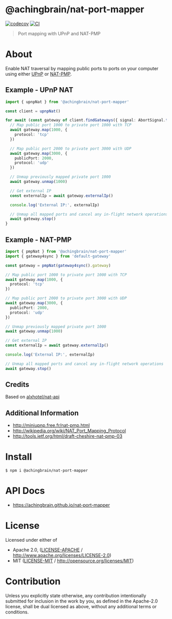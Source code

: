 # @achingbrain/nat-port-mapper

[![codecov](https://img.shields.io/codecov/c/github/achingbrain/nat-port-mapper.svg?style=flat-square)](https://codecov.io/gh/achingbrain/nat-port-mapper)
[![CI](https://img.shields.io/github/actions/workflow/status/achingbrain/nat-port-mapper/js-test-and-release.yml?branch=main\&style=flat-square)](https://github.com/achingbrain/nat-port-mapper/actions/workflows/js-test-and-release.yml?query=branch%3Amain)

> Port mapping with UPnP and NAT-PMP

# About

<!--

!IMPORTANT!

Everything in this README between "# About" and "# Install" is automatically
generated and will be overwritten the next time the doc generator is run.

To make changes to this section, please update the @packageDocumentation section
of src/index.js or src/index.ts

To experiment with formatting, please run "npm run docs" from the root of this
repo and examine the changes made.

-->

Enable NAT traversal by mapping public ports to ports on your computer using
either [UPnP](https://en.wikipedia.org/wiki/Universal_Plug_and_Play) or
[NAT-PMP](https://en.wikipedia.org/wiki/NAT_Port_Mapping_Protocol).

## Example - UPnP NAT

```TypeScript
import { upnpNat } from '@achingbrain/nat-port-mapper'

const client = upnpNat()

for await (const gateway of client.findGateways({ signal: AbortSignal.timeout(10000) })) {
  // Map public port 1000 to private port 1000 with TCP
  await gateway.map(1000, {
    protocol: 'tcp'
  })

  // Map public port 2000 to private port 3000 with UDP
  await gateway.map(3000, {
    publicPort: 2000,
    protocol: 'udp'
  })

  // Unmap previously mapped private port 1000
  await gateway.unmap(1000)

  // Get external IP
  const externalIp = await gateway.externalIp()

  console.log('External IP:', externalIp)

  // Unmap all mapped ports and cancel any in-flight network operations
  await gateway.stop()
}
```

## Example - NAT-PMP

```TypeScript
import { pmpNat } from '@achingbrain/nat-port-mapper'
import { gateway4sync } from 'default-gateway'

const gateway = pmpNat(gateway4sync().gateway)

// Map public port 1000 to private port 1000 with TCP
await gateway.map(1000, {
  protocol: 'tcp'
})

// Map public port 2000 to private port 3000 with UDP
await gateway.map(3000, {
  publicPort: 2000,
  protocol: 'udp'
})

// Unmap previously mapped private port 1000
await gateway.unmap(1000)

// Get external IP
const externalIp = await gateway.externalIp()

console.log('External IP:', externalIp)

// Unmap all mapped ports and cancel any in-flight network operations
await gateway.stop()
```

## Credits

Based on [alxhotel/nat-api](https://github.com/alxhotel/nat-api)

## Additional Information

- <http://miniupnp.free.fr/nat-pmp.html>
- <http://wikipedia.org/wiki/NAT_Port_Mapping_Protocol>
- <http://tools.ietf.org/html/draft-cheshire-nat-pmp-03>

# Install

```console
$ npm i @achingbrain/nat-port-mapper
```

# API Docs

- <https://achingbrain.github.io/nat-port-mapper>

# License

Licensed under either of

- Apache 2.0, ([LICENSE-APACHE](https://github.com/achingbrain/nat-port-mapper/LICENSE-APACHE) / <http://www.apache.org/licenses/LICENSE-2.0>)
- MIT ([LICENSE-MIT](https://github.com/achingbrain/nat-port-mapper/LICENSE-MIT) / <http://opensource.org/licenses/MIT>)

# Contribution

Unless you explicitly state otherwise, any contribution intentionally submitted for inclusion in the work by you, as defined in the Apache-2.0 license, shall be dual licensed as above, without any additional terms or conditions.
